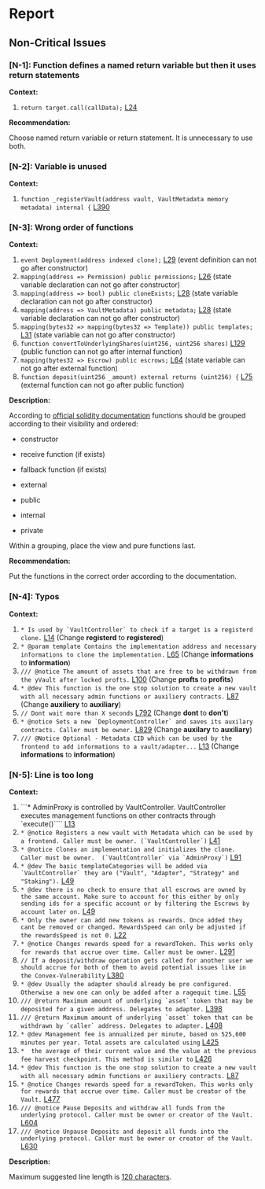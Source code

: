 # Report
## Non-Critical Issues ##

### [N-1]: Function defines a named return variable but then it uses return statements
**Context:**

1. ```return target.call(callData);``` [L24](https://github.com/code-423n4/2023-01-popcorn//blob/main/src/vault/AdminProxy.sol#L24) 

**Recommendation:**

Choose named return variable or return statement. It is unnecessary to use both.

### [N-2]: Variable is unused
**Context:**

1. ```function _registerVault(address vault, VaultMetadata memory metadata) internal {``` [L390](https://github.com/code-423n4/2023-01-popcorn//blob/main/src/vault/VaultController.sol#L390) 

### [N-3]: Wrong order of functions
**Context:**

1. ```event Deployment(address indexed clone);``` [L29](https://github.com/code-423n4/2023-01-popcorn//blob/main/src/vault/CloneFactory.sol#L29) (event definition can not go after constructor)
1. ```mapping(address => Permission) public permissions;``` [L26](https://github.com/code-423n4/2023-01-popcorn//blob/main/src/vault/PermissionRegistry.sol#L26) (state variable declaration can not go after constructor)
1. ```mapping(address => bool) public cloneExists;``` [L28](https://github.com/code-423n4/2023-01-popcorn//blob/main/src/vault/CloneRegistry.sol#L28) (state variable declaration can not go after constructor)
1. ```mapping(address => VaultMetadata) public metadata;``` [L28](https://github.com/code-423n4/2023-01-popcorn//blob/main/src/vault/VaultRegistry.sol#L28) (state variable declaration can not go after constructor)
1. ```mapping(bytes32 => mapping(bytes32 => Template)) public templates;``` [L31](https://github.com/code-423n4/2023-01-popcorn//blob/main/src/vault/TemplateRegistry.sol#L31) (state variable can not go after constructor)
1. ```function convertToUnderlyingShares(uint256, uint256 shares)``` [L129](https://github.com/code-423n4/2023-01-popcorn//blob/main/src/vault/adapter/yearn/YearnAdapter.sol#L129) (public function can not go after internal function)
1. ```mapping(bytes32 => Escrow) public escrows;``` [L64](https://github.com/code-423n4/2023-01-popcorn//blob/main/src/utils/MultiRewardEscrow.sol#L64) (state variable can not go after external function)
1. ```function deposit(uint256 _amount) external returns (uint256) {``` [L75](https://github.com/code-423n4/2023-01-popcorn//blob/main/src/utils/MultiRewardStaking.sol#L75) (external function can not go after public function)

**Description:**

According to [official solidity documentation](https://docs.soliditylang.org/en/v0.8.17/style-guide.html#order-of-functions) functions should be grouped according to their visibility and ordered:

+ constructor

+ receive function (if exists)

+ fallback function (if exists)

+ external

+ public

+ internal

+ private

Within a grouping, place the view and pure functions last.

**Recommendation:**

Put the functions in the correct order according to the documentation.

### [N-4]: Typos
**Context:**

1. ```* Is used by `VaultController` to check if a target is a registerd clone.``` [L14](https://github.com/code-423n4/2023-01-popcorn//blob/main/src/vault/CloneRegistry.sol#L14) (Change **registerd** to **registered**)
1. ```* @param template Contains the implementation address and necessary informations to clone the implementation.``` [L65](https://github.com/code-423n4/2023-01-popcorn//blob/main/src/vault/TemplateRegistry.sol#L65) (Change **informations** to **information**)
1. ```/// @notice The amount of assets that are free to be withdrawn from the yVault after locked profts.``` [L100](https://github.com/code-423n4/2023-01-popcorn//blob/main/src/vault/adapter/yearn/YearnAdapter.sol#L100) (Change **profts** to **profits**)
1. ```* @dev This function is the one stop solution to create a new vault with all necessary admin functions or auxiliery contracts.``` [L87](https://github.com/code-423n4/2023-01-popcorn//blob/main/src/vault/VaultController.sol#L87) (Change **auxiliery** to **auxiliary**)
1. ```// Dont wait more than X seconds``` [L792](https://github.com/code-423n4/2023-01-popcorn//blob/main/src/vault/VaultController.sol#L792) (Change **dont** to **don't**)
1. ```* @notice Sets a new `DeploymentController` and saves its auxilary contracts. Caller must be owner.``` [L829](https://github.com/code-423n4/2023-01-popcorn//blob/main/src/vault/VaultController.sol#L829) (Change **auxilary** to **auxiliary**)
1. ```/// @Notice Optional - Metadata CID which can be used by the frontend to add informations to a vault/adapter...``` [L13](https://github.com/code-423n4/2023-01-popcorn//blob/main/src/interfaces/vault/ITemplateRegistry.sol#L13) (Change **informations** to **information**)

### [N-5]: Line is too long
**Context:**

1. ```* AdminProxy is controlled by VaultController. VaultController executes management functions on other contracts through `execute()```` [L13](https://github.com/code-423n4/2023-01-popcorn//blob/main/src/vault/AdminProxy.sol#L13) 
1. ```* @notice Registers a new vault with Metadata which can be used by a frontend. Caller must be owner. (`VaultController`)``` [L41](https://github.com/code-423n4/2023-01-popcorn//blob/main/src/vault/VaultRegistry.sol#L41) 
1. ```* @notice Clones an implementation and initializes the clone. Caller must be owner.  (`VaultController` via `AdminProxy`)``` [L91](https://github.com/code-423n4/2023-01-popcorn//blob/main/src/vault/DeploymentController.sol#L91) 
1. ```* @dev The basic templateCategories will be added via `VaultController` they are ("Vault", "Adapter", "Strategy" and "Staking").``` [L49](https://github.com/code-423n4/2023-01-popcorn//blob/main/src/vault/TemplateRegistry.sol#L49) 
1. ```* @dev there is no check to ensure that all escrows are owned by the same account. Make sure to account for this either by only sending ids for a specific account or by filtering the Escrows by account later on.``` [L49](https://github.com/code-423n4/2023-01-popcorn//blob/main/src/utils/MultiRewardEscrow.sol#L49) 
1. ```* Only the owner can add new tokens as rewards. Once added they cant be removed or changed. RewardsSpeed can only be adjusted if the rewardsSpeed is not 0.``` [L22](https://github.com/code-423n4/2023-01-popcorn//blob/main/src/utils/MultiRewardStaking.sol#L22) 
1. ```* @notice Changes rewards speed for a rewardToken. This works only for rewards that accrue over time. Caller must be owner.``` [L291](https://github.com/code-423n4/2023-01-popcorn//blob/main/src/utils/MultiRewardStaking.sol#L291) 
1. ```// If a deposit/withdraw operation gets called for another user we should accrue for both of them to avoid potential issues like in the Convex-Vulnerability``` [L380](https://github.com/code-423n4/2023-01-popcorn//blob/main/src/utils/MultiRewardStaking.sol#L380) 
1. ```* @dev Usually the adapter should already be pre configured. Otherwise a new one can only be added after a ragequit time.``` [L55](https://github.com/code-423n4/2023-01-popcorn//blob/main/src/vault/Vault.sol#L55) 
1. ```/// @return Maximum amount of underlying `asset` token that may be deposited for a given address. Delegates to adapter.``` [L398](https://github.com/code-423n4/2023-01-popcorn//blob/main/src/vault/Vault.sol#L398) 
1. ```/// @return Maximum amount of underlying `asset` token that can be withdrawn by `caller` address. Delegates to adapter.``` [L408](https://github.com/code-423n4/2023-01-popcorn//blob/main/src/vault/Vault.sol#L408) 
1. ```* @dev Management fee is annualized per minute, based on 525,600 minutes per year. Total assets are calculated using``` [L425](https://github.com/code-423n4/2023-01-popcorn//blob/main/src/vault/Vault.sol#L425) 
1. ```*  the average of their current value and the value at the previous fee harvest checkpoint. This method is similar to``` [L426](https://github.com/code-423n4/2023-01-popcorn//blob/main/src/vault/Vault.sol#L426) 
1. ```* @dev This function is the one stop solution to create a new vault with all necessary admin functions or auxiliery contracts.``` [L87](https://github.com/code-423n4/2023-01-popcorn//blob/main/src/vault/VaultController.sol#L87) 
1. ```* @notice Changes rewards speed for a rewardToken. This works only for rewards that accrue over time. Caller must be creator of the Vault.``` [L477](https://github.com/code-423n4/2023-01-popcorn//blob/main/src/vault/VaultController.sol#L477) 
1. ```/// @notice Pause Deposits and withdraw all funds from the underlying protocol. Caller must be owner or creator of the Vault.``` [L604](https://github.com/code-423n4/2023-01-popcorn//blob/main/src/vault/VaultController.sol#L604) 
1. ```/// @notice Unpause Deposits and deposit all funds into the underlying protocol. Caller must be owner or creator of the Vault.``` [L630](https://github.com/code-423n4/2023-01-popcorn//blob/main/src/vault/VaultController.sol#L630) 

**Description:**

Maximum suggested line length is [120 characters](https://docs.soliditylang.org/en/v0.8.17/style-guide.html#maximum-line-length).
